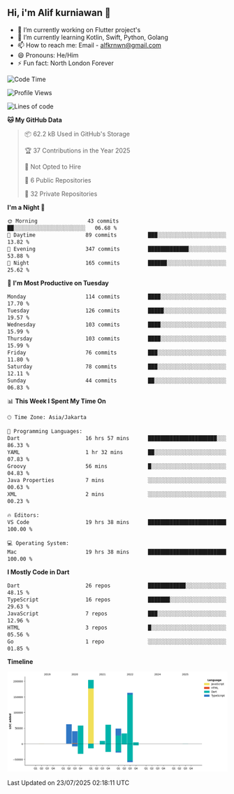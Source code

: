 ## Hi, i'm Alif kurniawan 👋

- 🔭 I’m currently working on Flutter project's
- 🌱 I’m currently learning Kotlin, Swift, Python, Golang
- 📫 How to reach me: Email - alfkrnwn@gmail.com
- 😄 Pronouns: He/Him
- ⚡ Fun fact: North London Forever

<!--START_SECTION:waka-->
![Code Time](http://img.shields.io/badge/Code%20Time-146%20hrs%2029%20mins-blue)

![Profile Views](http://img.shields.io/badge/Profile%20Views-17-blue)

![Lines of code](https://img.shields.io/badge/From%20Hello%20World%20I%27ve%20Written-683.6%20thousand%20lines%20of%20code-blue)

**🐱 My GitHub Data** 

> 📦 62.2 kB Used in GitHub's Storage 
 > 
> 🏆 37 Contributions in the Year 2025
 > 
> 🚫 Not Opted to Hire
 > 
> 📜 6 Public Repositories 
 > 
> 🔑 32 Private Repositories 
 > 
**I'm a Night 🦉** 

```text
🌞 Morning                43 commits          ██░░░░░░░░░░░░░░░░░░░░░░░   06.68 % 
🌆 Daytime                89 commits          ███░░░░░░░░░░░░░░░░░░░░░░   13.82 % 
🌃 Evening                347 commits         █████████████░░░░░░░░░░░░   53.88 % 
🌙 Night                  165 commits         ██████░░░░░░░░░░░░░░░░░░░   25.62 % 
```
📅 **I'm Most Productive on Tuesday** 

```text
Monday                   114 commits         ████░░░░░░░░░░░░░░░░░░░░░   17.70 % 
Tuesday                  126 commits         █████░░░░░░░░░░░░░░░░░░░░   19.57 % 
Wednesday                103 commits         ████░░░░░░░░░░░░░░░░░░░░░   15.99 % 
Thursday                 103 commits         ████░░░░░░░░░░░░░░░░░░░░░   15.99 % 
Friday                   76 commits          ███░░░░░░░░░░░░░░░░░░░░░░   11.80 % 
Saturday                 78 commits          ███░░░░░░░░░░░░░░░░░░░░░░   12.11 % 
Sunday                   44 commits          ██░░░░░░░░░░░░░░░░░░░░░░░   06.83 % 
```


📊 **This Week I Spent My Time On** 

```text
🕑︎ Time Zone: Asia/Jakarta

💬 Programming Languages: 
Dart                     16 hrs 57 mins      ██████████████████████░░░   86.33 % 
YAML                     1 hr 32 mins        ██░░░░░░░░░░░░░░░░░░░░░░░   07.83 % 
Groovy                   56 mins             █░░░░░░░░░░░░░░░░░░░░░░░░   04.83 % 
Java Properties          7 mins              ░░░░░░░░░░░░░░░░░░░░░░░░░   00.63 % 
XML                      2 mins              ░░░░░░░░░░░░░░░░░░░░░░░░░   00.23 % 

🔥 Editors: 
VS Code                  19 hrs 38 mins      █████████████████████████   100.00 % 

💻 Operating System: 
Mac                      19 hrs 38 mins      █████████████████████████   100.00 % 
```

**I Mostly Code in Dart** 

```text
Dart                     26 repos            ████████████░░░░░░░░░░░░░   48.15 % 
TypeScript               16 repos            ███████░░░░░░░░░░░░░░░░░░   29.63 % 
JavaScript               7 repos             ███░░░░░░░░░░░░░░░░░░░░░░   12.96 % 
HTML                     3 repos             █░░░░░░░░░░░░░░░░░░░░░░░░   05.56 % 
Go                       1 repo              ░░░░░░░░░░░░░░░░░░░░░░░░░   01.85 % 
```



**Timeline**

![Lines of Code chart](https://raw.githubusercontent.com/awanderer11/awanderer11/main/assets/bar_graph.png)


 Last Updated on 23/07/2025 02:18:11 UTC
<!--END_SECTION:waka-->
